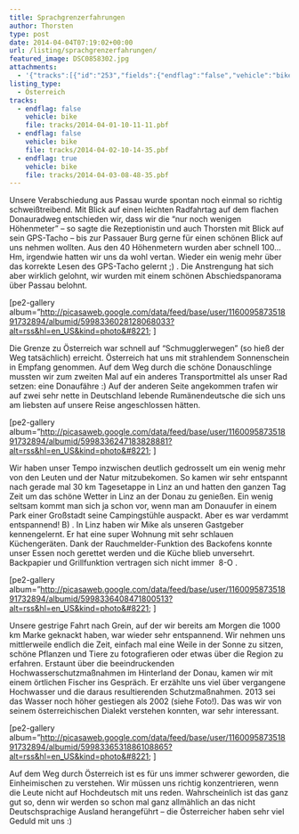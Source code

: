 ```yaml
---
title: Sprachgrenzerfahrungen
author: Thorsten
type: post
date: 2014-04-04T07:19:02+00:00
url: /listing/sprachgrenzerfahrungen/
featured_image: DSC0858302.jpg
attachments:
  - '{"tracks":[{"id":"253","fields":{"endflag":"false","vehicle":"bike"}},{"id":"254","fields":{"endflag":"false","vehicle":"bike"}},{"id":"255","fields":{"endflag":"true","vehicle":"bike"}}]}'
listing_type:
  - Österreich
tracks:
  - endflag: false
    vehicle: bike
    file: tracks/2014-04-01-10-11-11.pbf
  - endflag: false
    vehicle: bike
    file: tracks/2014-04-02-10-14-35.pbf
  - endflag: true
    vehicle: bike
    file: tracks/2014-04-03-08-48-35.pbf
---
```

Unsere Verabschiedung aus Passau wurde spontan noch einmal so richtig schweißtreibend. Mit Blick auf einen leichten Radfahrtag auf dem flachen Donauradweg entschieden wir, dass wir die &#8220;nur noch wenigen Höhenmeter&#8221; &#8211; so sagte die Rezeptionistin und auch Thorsten mit Blick auf sein GPS-Tacho &#8211; bis zur Passauer Burg gerne für einen schönen Blick auf uns nehmen wollten. Aus den 40 Höhenmetern wurden aber schnell 100&#8230; Hm, irgendwie hatten wir uns da wohl vertan. Wieder ein wenig mehr über das korrekte Lesen des GPS-Tacho gelernt ;) . Die Anstrengung hat sich aber wirklich gelohnt, wir wurden mit einem schönen Abschiedspanorama über Passau belohnt.

[pe2-gallery album=&#8221;http://picasaweb.google.com/data/feed/base/user/116009587351891732894/albumid/5998336028128068033?alt=rss&hl=en_US&kind=photo&#8221; ]

Die Grenze zu Österreich war schnell auf &#8220;Schmugglerwegen&#8221; (so hieß der Weg tatsächlich) erreicht. Österreich hat uns mit strahlendem Sonnenschein in Empfang genommen. Auf dem Weg durch die schöne Donauschlinge mussten wir zum zweiten Mal auf ein anderes Transportmittel als unser Rad setzen: eine Donaufähre :) Auf der anderen Seite angekommen trafen wir auf zwei sehr nette in Deutschland lebende Rumänendeutsche die sich uns am liebsten auf unsere Reise angeschlossen hätten.

[pe2-gallery album=&#8221;http://picasaweb.google.com/data/feed/base/user/116009587351891732894/albumid/5998336247183828881?alt=rss&hl=en_US&kind=photo&#8221; ]

Wir haben unser Tempo inzwischen deutlich gedrosselt um ein wenig mehr von den Leuten und der Natur mitzubekomen. So kamen wir sehr entspannt nach gerade mal 30 km Tagesetappe in Linz an und hatten den ganzen Tag Zeit um das schöne Wetter in Linz an der Donau zu genießen. Ein wenig seltsam kommt man sich ja schon vor, wenn man am Donauufer in einem Park einer Großstadt seine Campingstühle auspackt. Aber es war verdammt entspannend! B) . In Linz haben wir Mike als unseren Gastgeber kennengelernt. Er hat eine super Wohnung mit sehr schlauen Küchengeräten. Dank der Rauchmelder-Funktion des Backofens konnte unser Essen noch gerettet werden und die Küche blieb unversehrt. Backpapier und Grillfunktion vertragen sich nicht immer  8-O .

[pe2-gallery album=&#8221;http://picasaweb.google.com/data/feed/base/user/116009587351891732894/albumid/5998336408471800513?alt=rss&hl=en_US&kind=photo&#8221; ]

Unsere gestrige Fahrt nach Grein, auf der wir bereits am Morgen die 1000 km Marke geknackt haben, war wieder sehr entspannend. Wir nehmen uns mittlerweile endlich die Zeit, einfach mal eine Weile in der Sonne zu sitzen, schöne Pflanzen und Tiere zu fotografieren oder etwas über die Region zu erfahren. Erstaunt über die beeindruckenden Hochwasserschutzmaßnahmen im Hinterland der Donau, kamen wir mit einem örtlichen Fischer ins Gespräch. Er erzählte uns viel über vergangene Hochwasser und die daraus resultierenden Schutzmaßnahmen. 2013 sei das Wasser noch höher gestiegen als 2002 (siehe Foto!). Das was wir von seinem österreichischen Dialekt verstehen konnten, war sehr interessant.

[pe2-gallery album=&#8221;http://picasaweb.google.com/data/feed/base/user/116009587351891732894/albumid/5998336531886108865?alt=rss&hl=en_US&kind=photo&#8221; ]

Auf dem Weg durch Österreich ist es für uns immer schwerer geworden, die Einheimischen zu verstehen. Wir müssen uns richtig konzentrieren, wenn die Leute nicht auf Hochdeutsch mit uns reden. Wahrscheinlich ist das ganz gut so, denn wir werden so schon mal ganz allmählich an das nicht Deutschsprachige Ausland herangeführt &#8211; die Österreicher haben sehr viel Geduld mit uns :)